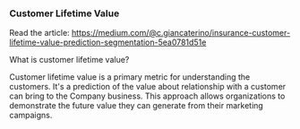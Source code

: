 ### Customer Lifetime Value

Read the article: https://medium.com/@c.giancaterino/insurance-customer-lifetime-value-prediction-segmentation-5ea0781d51e

What is customer lifetime value?

Customer lifetime value is a primary metric for understanding the customers. 
It's a prediction of the value about relationship with a customer can bring to the Company business. 
This approach allows organizations to demonstrate the future value they can generate from their marketing campaigns.
